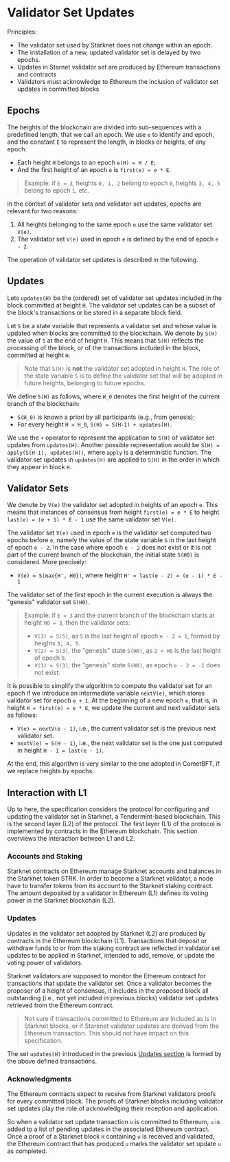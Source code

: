 # Validator Set Updates

Principles:

- The validator set used by Starknet does not change within an epoch.
- The installation of a new, updated validator set is delayed by two epochs.
- Updates in Starnet validator set are produced by Ethereum transactions and contracts
- Validators must acknowledge to Ethereum the inclusion of validator set
  updates in committed blocks

## Epochs

The heights of the blockchain are divided into sub-sequences with a predefined
length, that we call an epoch.
We use `e` to identify and epoch, and the constant `E` to represent the length,
in blocks or heights, of any epoch:

- Each height `H` belongs to an epoch `e(H) = H / E`;
- And the first height of an epoch `e` is `first(e) = e * E`.

> Example: if `E = 3`, heights `0, 1, 2` belong to epoch `0`,
> heights `3, 4, 5` belong to epoch `1`, etc.

In the context of validator sets and validator set updates, epochs are relevant
for two reasons:

1. All heights belonging to the same epoch `e` use the same validator set `V(e)`.
2. The validator set `V(e)` used in epoch `e` is defined by the end of epoch `e - 2`.

The operation of validator set updates is described in the following.

## Updates

Lets `updates(H)` be the (ordered) set of validator set updates included in the
block committed at height `H`.
The validator set updates can be a subset of the block's transactions or be
stored in a separate block field.

Let `S` be a state variable that represents a validator set and whose value is
updated when blocks are committed to the blockchain.
We denote by `S(H)` the value of `S` at the end of height `H`.
This means that `S(H)` reflects the processing of the block, or of the
transactions included in the block, committed at height `H`.

> Note that `S(H)` is **not** the validator set adopted in height `H`.
> The role of the state variable `S` is to define the validator set that will
> be adopted in future heights, belonging to future epochs.

We define `S(H)` as follows, where `H_0` denotes the first height of the
current branch of the blockchain:

- `S(H_0)` is known a priori by all participants (e.g., from genesis);
- For every height `H > H_0`, `S(H) = S(H-1) + updates(H)`.

We use the `+` operator to represent the application to `S(H)` of validator set
updates from `updates(H)`.
Another possible representation would be `S(H) = apply(S(H-1), updates(H))`,
where `apply` is a deterministic function.
The validator set updates in `updates(H)` are applied to `S(H)` in the order in
which they appear in block `H`.

## Validator Sets

We denote by `V(e)` the validator set adopted in heights of an epoch `e`.
This means that instances of consensus from height `first(e) = e * E` to
height `last(e) = (e + 1) * E - 1` use the same validator set `V(e)`.

The validator set `V(e)` used in epoch `e` is the validator set computed two
epochs before `e`, namely the value of the state variable `S` in the last
height of epoch `e - 2`.
In the case where epoch `e - 2` does not exist or it is not part of the 
current branch of the blockchain, the initial state `S(H0)` is considered.
More precisely:

- `V(e) = S(max{H', H0})`, where height `H' = last(e - 2) = (e - 1) * E - 1`

The validator set of the first epoch in the current execution is always the
"genesis" validator set `S(H0)`.

> Example: if `E = 3` and the current branch of the blockchain starts at height
> `H0 = 3`, then the validator sets:
>  - `V(3) = S(5)`, as `5` is the last height of epoch `e - 2 = 1`, formed by
>    heights `3, 4, 5`.
>  - `V(2) = S(3)`, the "genesis" state `S(H0)`, as `2 < H0` is the last height
>    of epoch `0`.
>  - `V(1) = S(3)`, the "genesis" state `S(H0)`, as epoch `e - 2 = -1` does not exist.

It is possible to simplify the algorithm to compute the validator set for an
epoch if we introduce an intermediate variable `nextV(e)`, which stores
validator set for epoch `e + 1`.
At the beginning of a new epoch `e`, that is, in height `H = first(e) = e * E`,
we update the current and next validator sets as follows:

- `V(e) = nextV(e - 1)`, i.e., the current validator set is the previous next
  validator set.
- `nextV(e) = S(H - 1)`, i.e., the next validator set is the one just computed
  in height `H - 1 = last(e - 1)`.

At the end, this algorithm is very similar to the one adopted in CometBFT,
if we replace heights by epochs.

## Interaction with L1

Up to here, the specification considers the protocol for configuring and
updating the validator set in Starknet, a Tendermint-based blockchain.
This is the second layer (L2) of the protocol.
The first layer (L1) of the protocol is implemented by contracts in the
Ethereum blockchain.
This section overviews the interaction between L1 and L2.

### Accounts and Staking

Starknet contracts on Ethereum manage Starknet accounts and balances in
the Starknet token STRK.
In order to become a Starknet validator, a node have to transfer tokens from
its account to the Starknet staking contract.
The amount deposited by a validator in Ethereum (L1) defines its voting power
in the Starknet blockchain (L2).

### Updates

Updates in the validator set adopted by Starknet (L2) are produced by contracts
in the Ethereum blockchain (L1).
Transactions that deposit or withdraw funds to or from the staking contract
are reflected in validator set updates to be applied in Starknet,
intended to add, remove, or update the voting power of validators.

Starknet validators are supposed to monitor the Ethereum contract for
transactions that update the validator set.
Once a validator becomes the proposer of a height of consensus,
it includes in the proposed block all outstanding (i.e., not yet included in
previous blocks) validator set updates retrieved from the Ethereum contract.

> Not sure if transactions committed to Ethereum are included as is in Starknet
> blocks, or if Starknet validator updates are derived from the Ethereum
> transaction. This should not have impact on this specification.

The set `updates(H)` introduced in the previous [Updates section](#updates) is
formed by the above defined transactions.

### Acknowledgments

The Ethereum contracts expect to receive from Starknet validators proofs for
every committed block.
The proofs of Starknet blocks including validator set updates play the role of
acknowledging their reception and application.

So when a validator set update transaction `u` is committed to Ethereum, `u` is
added to a list of pending updates in the associated Ethereum contract.
Once a proof of a Starknet block `H` containing `u` is received and validated,
the Ethereum contract that has produced `u` marks the validator set update `u`
as completed.

